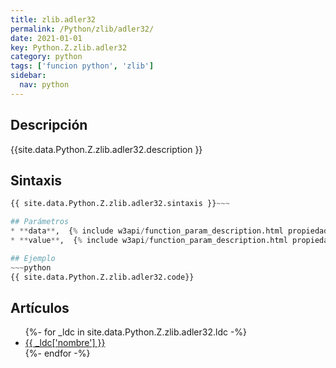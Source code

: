 ```yaml
---
title: zlib.adler32
permalink: /Python/zlib/adler32/
date: 2021-01-01
key: Python.Z.zlib.adler32
category: python
tags: ['funcion python', 'zlib']
sidebar: 
  nav: python
---
```


## Descripción
{{site.data.Python.Z.zlib.adler32.description }}

## Sintaxis
~~~python
{{ site.data.Python.Z.zlib.adler32.sintaxis }}~~~

## Parámetros
* **data**,  {% include w3api/function_param_description.html propiedad=site.data.Python.Z.zlib.adler32 valor="data" %}
* **value**,  {% include w3api/function_param_description.html propiedad=site.data.Python.Z.zlib.adler32 valor="value" %}

## Ejemplo
~~~python
{{ site.data.Python.Z.zlib.adler32.code}}
~~~

## Artículos
<ul>
{%- for _ldc in site.data.Python.Z.zlib.adler32.ldc -%}
   <li>
       <a href="{{_ldc['url'] }}">{{ _ldc['nombre'] }}</a>
   </li>
{%- endfor -%}
</ul>
